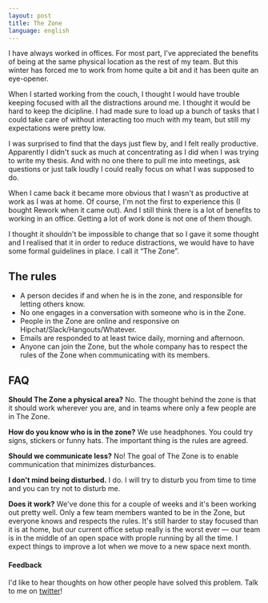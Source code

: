 ```yaml
---
layout: post
title: The Zone
language: english
---
```


I have always worked in offices. For most part, I've appreciated the benefits of being at the same physical location as the rest of my team. But this winter has forced me to work from home quite a bit and it has been quite an eye-opener.

When I started working from the couch, I thought I would have trouble keeping focused with all the distractions around me. I thought it would be hard to keep the dicipline. I had made sure to load up a bunch of tasks that I could take care of without interacting too much with my team, but still my expectations were pretty low.

I was surprised to find that the days just flew by, and I felt really productive. Apparently I didn't suck as much at concentrating as I did when I was trying to write my thesis. And with no one there to pull me into meetings, ask questions or just talk loudly I could really focus on what I was supposed to do.

When I came back it became more obvious that I wasn't as productive at work as I was at home. Of course, I'm not the first to experience this (I bought Rework when it came out). And I still think there is a lot of benefits to working in an office. Getting a lot of work done is not one of them though.

I thought it shouldn't be impossible to change that so I gave it some thought and I realised that it in order to reduce distractions, we would have to have some formal guidelines in place. I call it “The Zone”.

## The rules
- A person decides if and when he is in the zone, and responsible for letting others know.
- No one engages in a conversation with someone who is in the Zone.
- People in the Zone are online and responsive on Hipchat/Slack/Hangouts/Whatever.
- Emails are responded to at least twice daily, morning and afternoon.
- Anyone can join the Zone, but the whole company has to respect the rules of the Zone when communicating with its members.

## FAQ
**Should The Zone a physical area?**
No. The thought behind the zone is that it should work wherever you are, and in teams where only a few people are in The Zone.

**How do you know who is in the zone?**
We use headphones. You could try signs, stickers or funny hats. The important thing is the rules are agreed.

**Should we communicate less?**
No! The goal of The Zone is to enable communication that minimizes disturbances.

**I don't mind being disturbed.**
I do. I will try to disturb you from time to time and you can try not to disturb me.

**Does it work?**
We've done this for a couple of weeks and it's been working out pretty well. Only a few team members wanted to be in the Zone, but everyone knows and respects the rules. It's still harder to stay focused than it is at home, but our current office setup really is the worst ever — our team is in the middle of an open space with prople running by all the time. I expect things to improve a lot when we move to a new space next month.

#### Feedback
I'd like to hear thoughts on how other people have solved this problem. Talk to me on [twitter](http://twitter.com/eldh)!
